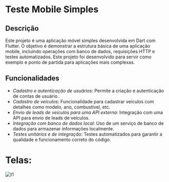 # Teste Mobile Simples

## Descrição

Este projeto é uma aplicação móvel simples desenvolvida em Dart com Flutter. O objetivo é demonstrar a estrutura básica de uma aplicação mobile, incluindo operações com banco de dados, requisições HTTP e testes automatizados. Este projeto foi desenvolvido para servir como exemplo e ponto de partida para aplicações mais complexas.

## Funcionalidades

- *Cadastro e autenticação de usuários*: Permite a criação e autenticação de contas de usuário.
- *Cadastro de veículos*: Funcionalidade para cadastrar veículos com detalhes como modelo, ano, combustível, etc.
- *Envio de leads de veículos para uma API externa*: Integração com uma API para envio de leads de veículos.
- *Integração com banco de dados local*: Uso de um serviço de banco de dados para armazenar informações localmente.
- *Testes unitários e de integração*: Testes automatizados para garantir a qualidade e funcionamento correto do código.

# Telas:
![t1](https://github.com/VHFroesVianna/teste_mobile_simples/assets/110950858/caf51f30-1334-4cca-9752-50cd948d535c)

